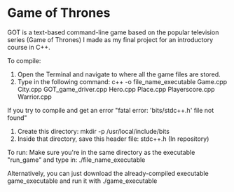 # Game of Thrones 
GOT is a text-based command-line game based on the popular television series (Game of Thrones) I made as my final project for an introductory course in C++. 

To compile:
1. Open the Terminal and navigate to where all the game files are stored. 
2. Type in the following command:
c++ -o file_name_executable Game.cpp City.cpp  GOT_game_driver.cpp Hero.cpp Place.cpp Playerscore.cpp Warrior.cpp 

If you try to compile and get an error "fatal error: 'bits/stdc++.h' file not found"
1. Create this directory:
 mkdir -p /usr/local/include/bits
2. Inside that directory, save this header file:
 stdc++.h (In repository)

To run:
Make sure you're in the same directory as the executable "run_game" and type in:
./file_name_executable

Alternatively, you can just download the already-compiled executable game_executable and run it with ./game_executable
